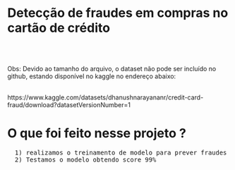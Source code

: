 # Detecção de fraudes em compras no cartão de crédito
<br><br>
<p fontsize=10>Obs: Devido ao tamanho do arquivo, o dataset não pode ser incluído no github, estando disponível no kaggle no endereço abaixo:</p><br>
<link>https://www.kaggle.com/datasets/dhanushnarayananr/credit-card-fraud/download?datasetVersionNumber=1</link><br>
<h1>O que foi feito nesse projeto ?</h1>
<pre>
  1) realizamos o treinamento de modelo para prever fraudes em compras no cartão de crédito com base nas informações disponíveis no dataset
  2) Testamos o modelo obtendo score 99%
</pre>
